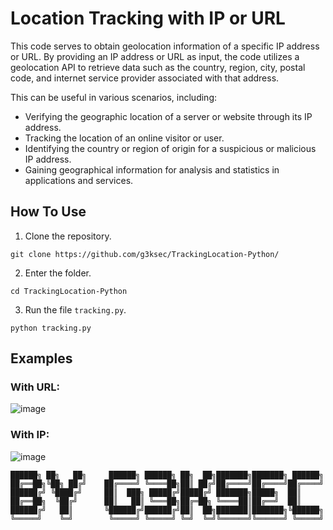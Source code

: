 # Location Tracking with IP or URL

This code serves to obtain geolocation information of a specific IP address or URL. By providing an IP address or URL as input, the code utilizes a geolocation API to retrieve data such as the country, region, city, postal code, and internet service provider associated with that address.

This can be useful in various scenarios, including:

- Verifying the geographic location of a server or website through its IP address.
- Tracking the location of an online visitor or user.
- Identifying the country or region of origin for a suspicious or malicious IP address.
- Gaining geographical information for analysis and statistics in applications and services.

## How To Use
1. Clone the repository.
``` 
git clone https://github.com/g3ksec/TrackingLocation-Python/
```
2. Enter the folder.
```
cd TrackingLocation-Python
```
3. Run the file ``tracking.py``.
```
python tracking.py
```

## Examples
### With URL:

![image](https://github.com/G3kSec/TrackingLocation-Python/assets/73656863/4eee2ad3-fdaf-42d5-807a-6c129ffb791b)

### With IP:

![image](https://github.com/G3kSec/TrackingLocation-Python/assets/73656863/a5de6030-56ae-4074-bafb-7f5ca52d436e)


```
██████╗ ██╗   ██╗     ██████╗ ██████╗ ██╗  ██╗███████╗███████╗ ██████╗
██╔══██╗╚██╗ ██╔╝    ██╔════╝ ╚════██╗██║ ██╔╝██╔════╝██╔════╝██╔════╝
██████╔╝ ╚████╔╝     ██║  ███╗ █████╔╝█████╔╝ ███████╗█████╗  ██║     
██╔══██╗  ╚██╔╝      ██║   ██║ ╚═══██╗██╔═██╗ ╚════██║██╔══╝  ██║     
██████╔╝   ██║       ╚██████╔╝██████╔╝██║  ██╗███████║███████╗╚██████╗
╚═════╝    ╚═╝        ╚═════╝ ╚═════╝ ╚═╝  ╚═╝╚══════╝╚══════╝ ╚═════╝
```
